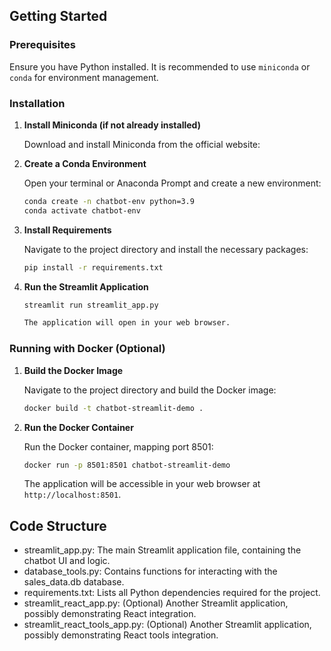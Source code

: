## Getting Started

### Prerequisites

Ensure you have Python installed. It is recommended to use `miniconda` or `conda` for environment management.

### Installation

1.  **Install Miniconda (if not already installed)**

    Download and install Miniconda from the official website: <mcurl name="Miniconda Installer" url="https://docs.conda.io/en/latest/miniconda.html"></mcurl>

2.  **Create a Conda Environment**

    Open your terminal or Anaconda Prompt and create a new environment:

    ```bash
    conda create -n chatbot-env python=3.9
    conda activate chatbot-env
    ```

3.  **Install Requirements**

    Navigate to the project directory and install the necessary packages:

    ```bash
    pip install -r requirements.txt
    ```

4.  **Run the Streamlit Application**

    ```bash
    streamlit run streamlit_app.py

    The application will open in your web browser.

### Running with Docker (Optional)

1.  **Build the Docker Image**

    Navigate to the project directory and build the Docker image:

    ```bash
    docker build -t chatbot-streamlit-demo .
    ```

2.  **Run the Docker Container**

    Run the Docker container, mapping port 8501:

    ```bash
    docker run -p 8501:8501 chatbot-streamlit-demo
    ```

    The application will be accessible in your web browser at `http://localhost:8501`.

## Code Structure

- streamlit_app.py: The main Streamlit application file, containing the chatbot UI and logic.
- database_tools.py: Contains functions for interacting with the sales_data.db database.
- requirements.txt: Lists all Python dependencies required for the project.
- streamlit_react_app.py: (Optional) Another Streamlit application, possibly demonstrating React integration.
- streamlit_react_tools_app.py: (Optional) Another Streamlit application, possibly demonstrating React tools integration.
